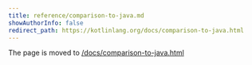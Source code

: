 ```yaml
---
title: reference/comparison-to-java.md
showAuthorInfo: false
redirect_path: https://kotlinlang.org/docs/comparison-to-java.html
---
```


The page is moved to [/docs/comparison-to-java.html](/docs/comparison-to-java.html)
